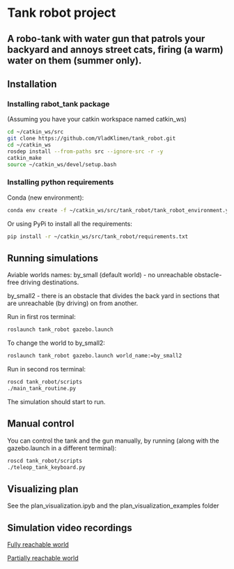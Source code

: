 # Tank robot project

A robo-tank with water gun that patrols your backyard and annoys street cats, firing (a warm) water on them (summer only).
------------------

## Installation
### Installing rabot_tank package
(Assuming you have your catkin workspace named catkin_ws)

```sh
cd ~/catkin_ws/src
git clone https://github.com/VladKlimen/tank_robot.git
cd ~/catkin_ws
rosdep install --from-paths src --ignore-src -r -y
catkin_make
source ~/catkin_ws/devel/setup.bash
```

### Installing python requirements
Conda (new environment):
```sh
conda env create -f ~/catkin_ws/src/tank_robot/tank_robot_environment.yml
```

Or using PyPi to install all the requirements:
```sh
pip install -r ~/catkin_ws/src/tank_robot/requirements.txt
```

## Running simulations
Aviable worlds names: 
by_small (default world) - no unreachable obstacle-free driving destinations.

by_small2 - there is an obstacle that divides the back yard in sections that are unreachable (by driving) on from another.

Run in first ros terminal:
```sh
roslaunch tank_robot gazebo.launch
```
To change the world to by_small2:
```sh
roslaunch tank_robot gazebo.launch world_name:=by_small2
```

Run in second ros terminal:
```sh
roscd tank_robot/scripts
./main_tank_routine.py
```

The simulation should start to run.

## Manual control
You can control the tank and the gun manually, by running (along with the gazebo.launch in a different terminal):
```sh
roscd tank_robot/scripts
./teleop_tank_keyboard.py
```

## Visualizing plan
See the plan_visualization.ipyb and the plan_visualization_examples folder

## Simulation video recordings
[Fully reachable world](https://youtu.be/11dq_V35aoc)

[Partially reachable world](https://youtu.be/Y5Ole3YMSqc)
